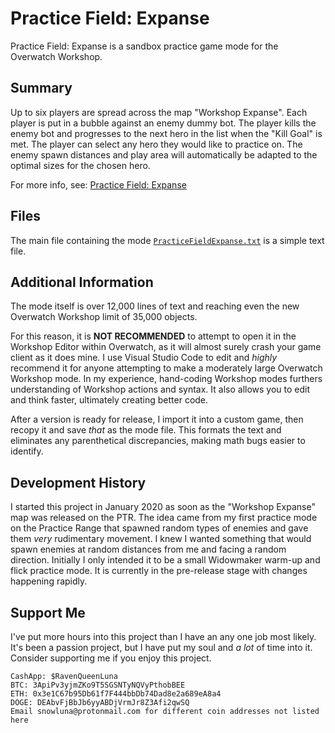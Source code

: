 # Practice Field: Expanse
Practice Field: Expanse is a sandbox practice game mode for the Overwatch Workshop.

## Summary
Up to six players are spread across the map "Workshop Expanse". Each player is put in a bubble against an enemy dummy bot. The player kills the enemy bot and progresses to the next hero in the list when the "Kill Goal" is met. The player can select any hero they would like to practice on. The enemy spawn distances and play area will automatically be adapted to the optimal sizes for the chosen hero.

For more info, see: [Practice Field: Expanse](https://snowroberge.github.io/PracticeFieldExpanse/)
## Files
The main file containing the mode [`PracticeFieldExpanse.txt`](https://github.com/SnowRoberge/PracticeFieldExpanse/blob/master/PracticeFieldExpanse.txt) is a simple text file.
## Additional Information
The mode itself is over 12,000 lines of text and reaching even the new Overwatch Workshop limit of 35,000 objects.

For this reason, it is __**NOT RECOMMENDED**__ to attempt to open it in the Workshop Editor within Overwatch, as it will almost surely crash your game client as it does mine. I use Visual Studio Code to edit and *highly* recommend it for anyone attempting to make a moderately large Overwatch Workshop mode. In my experience, hand-coding Workshop modes furthers understanding of Workshop actions and syntax. It also allows you to edit and think faster, ultimately creating better code.

After a version is ready for release, I import it into a custom game, then recopy it and save *that* as the mode file. This formats the text and eliminates any parenthetical discrepancies, making math bugs easier to identify.
## Development History
I started this project in January 2020 as soon as the "Workshop Expanse" map was released on the PTR. The idea came from my first practice mode on the Practice Range that spawned random types of enemies and gave them *very* rudimentary movement. I knew I wanted something that would spawn enemies at random distances from me and facing a random direction. Initially I only intended it to be a small Widowmaker warm-up and flick practice mode. It is currently in the pre-release stage with changes happening rapidly.
## Support Me
I've put more hours into this project than I have an any one job most likely. It's been a passion project, but I have put my soul and *a lot* of time into it.
Consider supporting me if you enjoy this project.

<pre><code>CashApp: $RavenQueenLuna
BTC: 3ApiPv3yjmZKo9T5SGSNTyNQVyPthobBEE
ETH: 0x3e1C67b95Db61f7F444bbDb74Dad8e2a689eA8a4
DOGE: DEAbvFjBbJb6yyABDjVrmJr8Z3Afi2qwSQ
Email snowluna@protonmail.com for different coin addresses not listed here</code></pre>


